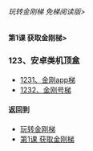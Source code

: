 ###### 玩转金刚梯 免梯阅读版>
#### 第1课 获取金刚梯>

### 123、安卓类机顶盒

- [1231、金刚app梯 ](https://github.com/a2zitpro/web/blob/master/LadderFree/LadderGet/Android/TVBox/LadderApp.md)
- [1232、金刚号梯  ](https://github.com/a2zitpro/web/blob/master/LadderFree/LadderGet/Android/TVBox/LadderKKID.md)



#### 返回到
- [玩转金刚梯](https://github.com/a2zitpro/web/blob/master/LadderFree/main.md)
- [第1课 获取金刚梯](https://github.com/a2zitpro/web/blob/master/LadderFree/LadderGet/LadderGet.md)





